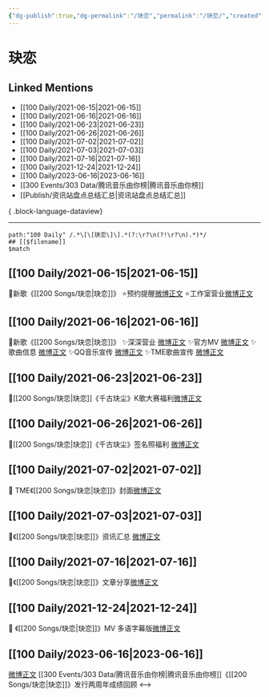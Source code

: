 ```yaml
---
{"dg-publish":true,"dg-permalink":"/玦恋","permalink":"/玦恋/","created":"2022-12-23T10:38:43.000+08:00","updated":"2023-08-24T18:15:29.609+08:00"}
---
```


# 玦恋

## Linked Mentions
- [[100 Daily/2021-06-15\|2021-06-15]]
- [[100 Daily/2021-06-16\|2021-06-16]]
- [[100 Daily/2021-06-23\|2021-06-23]]
- [[100 Daily/2021-06-26\|2021-06-26]]
- [[100 Daily/2021-07-02\|2021-07-02]]
- [[100 Daily/2021-07-03\|2021-07-03]]
- [[100 Daily/2021-07-16\|2021-07-16]]
- [[100 Daily/2021-12-24\|2021-12-24]]
- [[100 Daily/2023-06-16\|2023-06-16]]
- [[300 Events/303 Data/腾讯音乐由你榜\|腾讯音乐由你榜]]
- [[Publish/资讯站盘点总结汇总\|资讯站盘点总结汇总]]

{ .block-language-dataview}

---

```expander
path:"100 Daily" /.*\[\[玦恋\]\].*(?:\r?\n(?!\r?\n).*)*/
## [[$filename]]
$match
```
## [[100 Daily/2021-06-15\|2021-06-15]]
💫新歌《[[200 Songs/玦恋\|玦恋]]》
⭐预约提醒[微博正文](https://m.weibo.cn/6466290670/4648339998248970)
⭐工作室营业[微博正文](https://m.weibo.cn/6466290670/4648340401427180)
## [[100 Daily/2021-06-16\|2021-06-16]]
🌟新歌《[[200 Songs/玦恋\|玦恋]]》
✨深深营业 [微博正文](https://m.weibo.cn/6466290670/4648687109938108)
✨官方MV [微博正文](https://m.weibo.cn/6466290670/4648671821699235)
✨歌曲信息 [微博正文](https://m.weibo.cn/6466290670/4648672236929497)
✨QQ音乐宣传 [微博正文](https://m.weibo.cn/6466290670/4648674653373311)
✨TME歌曲宣传 [微博正文](https://m.weibo.cn/6466290670/4648680487127285)
## [[100 Daily/2021-06-23\|2021-06-23]]
🌟[[200 Songs/玦恋\|玦恋]]《千古玦尘》K歌大赛福利[微博正文](https://weibo.com/detail/4651240661715220)

## [[100 Daily/2021-06-26\|2021-06-26]]
🌟[[200 Songs/玦恋\|玦恋]]《千古玦尘》签名照福利 [微博正文](https://weibo.com/detail/4652319209951596)
## [[100 Daily/2021-07-02\|2021-07-02]]
💫 TME《[[200 Songs/玦恋\|玦恋]]》封面[微博正文](https://m.weibo.cn/6466290670/4654553942724752)
## [[100 Daily/2021-07-03\|2021-07-03]]
🌟《[[200 Songs/玦恋\|玦恋]]》资讯汇总 [微博正文](https://m.weibo.cn/6466290670/4654995402916868)
## [[100 Daily/2021-07-16\|2021-07-16]]
🌊《[[200 Songs/玦恋\|玦恋]]》文章分享[微博正文](https://m.weibo.cn/6466290670/4659671397567397)

## [[100 Daily/2021-12-24\|2021-12-24]]
🌟 《[[200 Songs/玦恋\|玦恋]]》MV 多语字幕版[微博正文](https://m.weibo.cn/6466290670/4718041269275339)
## [[100 Daily/2023-06-16\|2023-06-16]]
[微博正文](http://weibo.com/6733257358/N5xH7zyGN) [[300 Events/303 Data/腾讯音乐由你榜\|腾讯音乐由你榜]]《[[200 Songs/玦恋\|玦恋]]》发行两周年成绩回顾
<-->